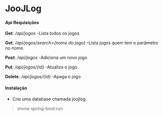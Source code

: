 # JooJLog
#### Api Requisições

**Get**: */api/jogos*
-Lista todos os jogos

**Get**: */api/jogos/search={nome do jogo}*
-Lista jogos quem tem o parâmetro no nome.

**Post**: */api/jogos*
-Adiciona um novo jogo

**Put**: */api/jogos/{id}*
-Atualiza o jogo

**Delete**: */api/jogos/{id}*
-Apaga o jogo

#### Instalação
- Crie uma database chamada joojlog.
>mvnw spring-boot:run
